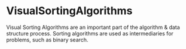 # VisualSortingAlgorithms
Visual Sorting Algorithms are an important part of the algorithm & data structure process. Sorting algorithms are used as intermediaries for problems, such as binary search. 
